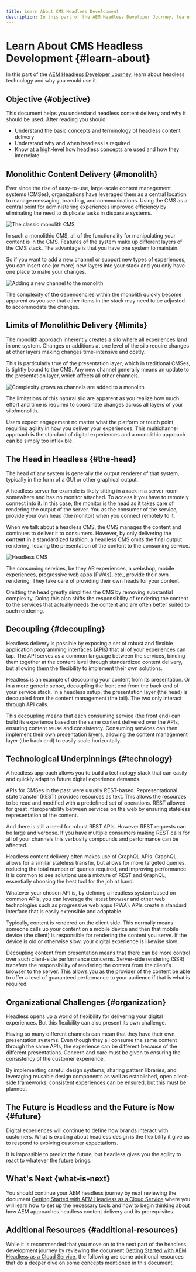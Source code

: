 ```yaml
---
title: Learn About CMS Headless Development
description: In this part of the AEM Headless Developer Journey, learn about headless technology and why you would use it.
---
```


# Learn About CMS Headless Development {#learn-about}

In this part of the [AEM Headless Developer Journey,](#overview.md) learn about headless technology and why you would use it.

## Objective {#objective}

This document helps you understand headless content delivery and why it should be used. After reading you should:

* Understand the basic concepts and terminology of headless content delivery
* Understand why and when headless is required
* Know at a high-level how headless concepts are used and how they interrelate

## Monolithic Content Delivery {#monolith}

Ever since the rise of easy-to-use, large-scale content management systems (CMSes), organizations have leveraged them as a central location to manage messaging, branding, and communications. Using the CMS as a central point for administering experiences improved efficiency by eliminating the need to duplicate tasks in disparate systems.

![The classic monolith CMS](assets/monolith.png)

In such a monolithic CMS, all of the functionality for manipulating your content is in the CMS. Features of the system make up different layers of the CMS stack. The advantage is that you have one system to maintain.

So if you want to add a new channel or support new types of experiences, you can insert one (or more) new layers into your stack and you only have one place to make your changes.

![Adding a new channel to the monolith](assets/adding-channel.png)

The complexity of the dependencies within the monolith quickly become apparent as you see that other items in the stack may need to be adjusted to accommodate the changes.

## Limits of Monolithic Delivery {#limits}

The monolith approach inherently creates a silo where all experiences land in one system. Changes or additions at one level of the silo require changes at other layers making changes time-intensive and costly.

This is particularly true of the presentation layer, which in traditional CMSes, is tightly bound to the CMS. Any new channel generally means an update to the presentation layer, which affects all other channels.

![Complexity grows as channels are added to a monolith](assets/presentation-complexity.png)

The limitations of this natural silo are apparent as you realize how much effort and time is required to coordinate changes across all layers of your silo/monolith.

Users expect engagement no matter what the platform or touch point, requiring agility in how you deliver your experiences.  This multichannel approach is the standard of digital experiences and a monolithic approach can be simply too inflexible.

## The Head in Headless {#the-head}

The head of any system is generally the output renderer of that system, typically in the form of a GUI or other graphical output.

A headless server for example is likely sitting in a rack in a server room somewhere and has no monitor attached. To access it you have to remotely connect into it. In this case, the monitor is the head as it takes care of rendering the output of the server. You as the consumer of the service, provide your own head (the monitor) when you connect remotely to it.

When we talk about a headless CMS, the CMS manages the content and continues to deliver it to consumers. However, by only delivering the **content** in a standardized fashion, a headless CMS omits the final output rendering, leaving the presentation of the content to the consuming service.

![Headless CMS](assets/headless-cms.png)

The consuming services, be they AR experiences, a webshop, mobile experiences, progressive web apps (PWAs), etc., provide their own rendering. They take care of providing their own heads for your content.

Omitting the head greatly simplifies the CMS by removing substantial complexity. Doing this also shifts the responsibility of rendering the content to the services that actually needs the content and are often better suited to such rendering.

## Decoupling {#decoupling}

Headless delivery is possible by exposing a set of robust and flexible application programming interfaces (APIs) that all of your experiences can tap. The API serves as a common language between the services, binding them together at the content level through standardized content delivery, but allowing them the flexibility to implement their own solutions.

Headless is an example of decoupling your content from its presentation. Or in a more generic sense, decoupling the front end from the back end of your service stack. In a headless setup, the presentation layer (the head) is decoupled from the content management (the tail). The two only interact through API calls.

This decoupling means that each consuming service (the front end) can build its experience based on the same content delivered over the APIs, ensuring content reuse and consistency. Consuming services can then implement their own presentation layers, allowing the content management layer (the back end) to easily scale horizontally.

## Technological Underpinnings {#technology}

A headless approach allows you to build a technology stack that can easily and quickly adapt to future digital experience demands.

APIs for CMSes in the past were usually REST-based. Representational state transfer (REST) provides resources as text. This allows the resources to be read and modified with a predefined set of operations. REST allowed for great interoperability between services on the web by ensuring stateless representation of the content.

And there is still a need for robust REST APIs. However REST requests can be large and verbose. If you have multiple consumers making REST calls for all of your channels this verbosity compounds and performance can be affected.

Headless content delivery often makes use of GraphQL APIs. GraphQL allows for a similar stateless transfer, but allows for more targeted queries, reducing the total number of queries required, and improving performance. It is common to see solutions use a mixture of REST and GraphQL, essentially choosing the best tool for the job at hand.

 Whatever your chosen API is, by defining a headless system based on common APIs, you can leverage the latest browser and other web technologies such as progressive web apps (PWA). APIs create a standard interface that is easily extensible and adaptable.

Typically, content is rendered on the client side. This normally means someone calls up your content on a mobile device and then that mobile device (the client) is responsible for rendering the content you serve. If the device is old or otherwise slow, your digital experience is likewise slow.

Decoupling content from presentation means that there can be more control over such client-side performance concerns. Server-side rendering (SSR) transfers the responsibility of rendering the content from the client's browser to the server. This allows you as the provider of the content be able to offer a level of guaranteed performance to your audience if that is what is required.

## Organizational Challenges {#organization}

Headless opens up a world of flexibility for delivering your digital experiences. But this flexibility can also present its own challenge.

Having so many different channels can mean that they have their own presentation systems. Even though they all consume the same content through the same APIs, the experience can be different because of the different presentations. Concern and care must be given to ensuring the consistency of the customer experience.

By implementing careful design systems, sharing pattern libraries, and leveraging reusable design components as well as established, open client-side frameworks, consistent experiences can be ensured, but this must be planned.

## The Future is Headless and the Future is Now {#future}

Digital experiences will continue to define how brands interact with customers. What is exciting about headless design is the flexibility it give us to respond to evolving customer expectations.

It is impossible to predict the future, but headless gives you the agility to react to whatever the future brings.

## What's Next {what-is-next}

You should continue your AEM headless journey by next reviewing the document [Getting Started with AEM Headless as a Cloud Service](getting-started.md) where you will learn how to set up the necessary tools and how to begin thinking about how AEM approaches headless content delivery and its prerequisites.

## Additional Resources {#additional-resources}

While it is recommended that you move on to the next part of the headless development journey by reviewing the document [Getting Started with AEM Headless as a Cloud Service,](getting-started.md) the following are some additional resources that do a deeper dive on some concepts mentioned in this document.
